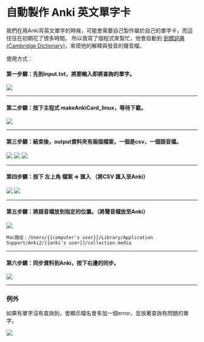 # 自動製作 Anki 英文單字卡

我們在用Anki背英文單字的時候，可能會需要自己製作屬於自己的單字卡，而這往往在初期花了很多時間。
所以我寫了個程式來幫忙，他會自動到 [劍橋詞典(Cambridge Dictionary)](https://dictionary.cambridge.org/zht/)，來爬他的解釋與發音的聲音檔。

使用方式：
#### 第一步驟：先到input.txt，將要輸入即將查詢的單字。
![](https://i.imgur.com/jJfmlKJ.png)

---

#### 第二步驟：按下主程式 makeAnkiCard_linux，等待下載。
![](https://i.imgur.com/ieJFCYM.png)

---


#### 第三步驟：結束後，output資料夾有兩個檔案，一個是csv，一個語音檔。
![](https://i.imgur.com/qxHa5K3.png)
![](https://i.imgur.com/nHPEHwf.png)
![](https://i.imgur.com/8TarURi.png)

---


#### 第四步驟：按下 左上角 檔案 => 匯入 （將CSV 匯入至Anki）
![](https://i.imgur.com/WpZPzed.png)
![](https://i.imgur.com/QPhSB4B.png)

---

#### 第五步驟：將語音檔放到指定的位置。（將聲音檔放至Anki）
![](https://i.imgur.com/1JembNh.png)

```bash=
Mac路徑：/Users/{{computer's user}}/Library/Application Support/Anki2/{{anki's user}}/collection.media 
```

---

#### 第六步驟：同步資料到Anki，按下右邊的同步。
![](https://i.imgur.com/aA4WFiF.png)

---


### 例外
如果有單字沒有查詢到，會顯示檔名會多加一個error，並放著查詢有問題的單字。

![](https://i.imgur.com/sRkaWzv.png)

